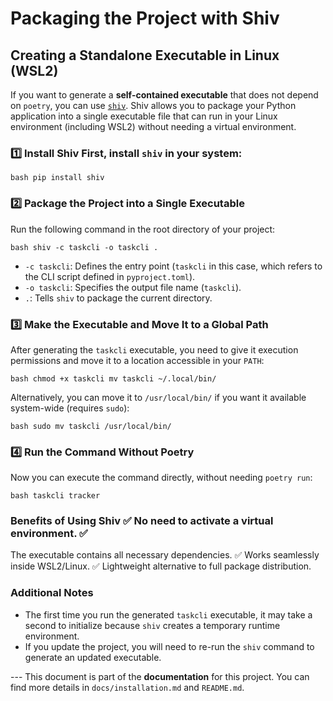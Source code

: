 # Packaging the Project with Shiv

## Creating a Standalone Executable in Linux (WSL2)

If you want to generate a **self-contained executable** that does not depend on
`poetry`, you can use [`shiv`](https://shiv.readthedocs.io/en/latest/). Shiv
allows you to package your Python application into a single executable file that
can run in your Linux environment (including WSL2) without needing a virtual
environment.

### **1️⃣ Install Shiv** First, install `shiv` in your system:

```bash pip install shiv ```

### **2️⃣ Package the Project into a Single Executable** 

Run the following command in the root directory of your project:

```bash shiv -c taskcli -o taskcli . ```

- `-c taskcli`: Defines the entry point (`taskcli` in this case, which refers to
the CLI script defined in `pyproject.toml`).
- `-o taskcli`: Specifies the output file name (`taskcli`).
- `.`: Tells `shiv` to package the current directory.

### **3️⃣ Make the Executable and Move It to a Global Path**

After generating the `taskcli` executable, you need to give it execution
permissions and move it to a location accessible in your `PATH`:


```bash chmod +x taskcli mv taskcli ~/.local/bin/ ```

Alternatively, you can move it to `/usr/local/bin/` if you want it available
system-wide (requires `sudo`):

```bash sudo mv taskcli /usr/local/bin/ ```

### **4️⃣ Run the Command Without Poetry** 

Now you can execute the command directly, without needing `poetry run`:

```bash taskcli tracker ```

### **Benefits of Using Shiv** ✅ No need to activate a virtual environment.  ✅

The executable contains all necessary dependencies.  ✅ Works seamlessly inside
WSL2/Linux.  ✅ Lightweight alternative to full package distribution.

### **Additional Notes**

- The first time you run the generated `taskcli` executable, it may take a
second to initialize because `shiv` creates a temporary runtime environment.
- If you update the project, you will need to re-run the `shiv` command to
generate an updated executable.

--- This document is part of the **documentation** for this project. You can
find more details in `docs/installation.md` and `README.md`.


